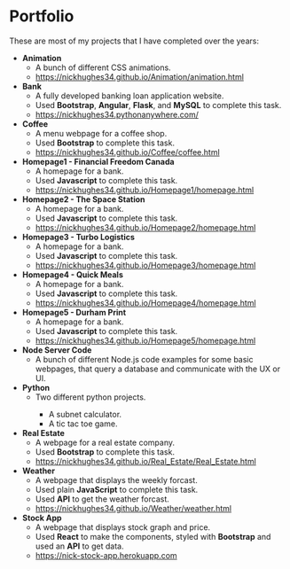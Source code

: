 <h1>Portfolio</h1>
These are most of my projects that I have completed over the years:
<ul>

<li><b>Animation</b>
<ul>
<li>A bunch of different CSS animations.</li>
<li><a href="https://nickhughes34.github.io/Animation/animation.html">https://nickhughes34.github.io/Animation/animation.html</a></li>
</ul>
</li>

<li><b>Bank</b>
<ul>
<li>A fully developed banking loan application website.</li>
<li>Used <b>Bootstrap</b>, <b>Angular</b>, <b>Flask</b>, and <b>MySQL</b> to complete this task.</li>
<li><a href="https://nickhughes34.pythonanywhere.com/">https://nickhughes34.pythonanywhere.com/</a></li>
</ul>
</li>

<li><b>Coffee</b>
<ul>
<li>A menu webpage for a coffee shop.</li>
<li>Used <b>Bootstrap</b> to complete this task.</li>
<li><a href="https://nickhughes34.github.io/Coffee/coffee.html">https://nickhughes34.github.io/Coffee/coffee.html</a></li>
</ul>
</li>

<li><b>Homepage1 - Financial Freedom Canada</b>
<ul>
<li>A homepage for a bank.</li>
<li>Used <b>Javascript</b> to complete this task.</li>
<li><a href="https://nickhughes34.github.io/Homepage1/homepage.html">https://nickhughes34.github.io/Homepage1/homepage.html</a></li>
</ul>
</li>

<li><b>Homepage2 - The Space Station</b>
<ul>
<li>A homepage for a bank.</li>
<li>Used <b>Javascript</b> to complete this task.</li>
<li><a href="https://nickhughes34.github.io/Homepage2/homepage.html">https://nickhughes34.github.io/Homepage2/homepage.html</a></li>
</ul>
</li>

<li><b>Homepage3 - Turbo Logistics</b>
<ul>
<li>A homepage for a bank.</li>
<li>Used <b>Javascript</b> to complete this task.</li>
<li><a href="https://nickhughes34.github.io/Homepage3/homepage.html">https://nickhughes34.github.io/Homepage3/homepage.html</a></li>
</ul>
</li>

<li><b>Homepage4 - Quick Meals</b>
<ul>
<li>A homepage for a bank.</li>
<li>Used <b>Javascript</b> to complete this task.</li>
<li><a href="https://nickhughes34.github.io/Homepage4/homepage.html">https://nickhughes34.github.io/Homepage4/homepage.html</a></li>
</ul>
</li>

<li><b>Homepage5 - Durham Print</b>
<ul>
<li>A homepage for a bank.</li>
<li>Used <b>Javascript</b> to complete this task.</li>
<li><a href="https://nickhughes34.github.io/Homepage5/homepage.html">https://nickhughes34.github.io/Homepage5/homepage.html</a></li>
</ul>
</li>

<li><b>Node Server Code</b>
<ul>
<li>A bunch of different Node.js code examples for some basic webpages, that query a database and communicate with the UX or UI.</li>
</ul>
</li>

<li><b>Python</b>
<ul>
<li>Two different python projects.</li>
<ul>
<li>A subnet calculator.</li>
<li>A tic tac toe game.</li>
</ul>
</ul>
</li>

<li><b>Real Estate</b>
<ul>
<li>A webpage for a real estate company.</li>
<li>Used <b>Bootstrap</b> to complete this task.</li>
<li><a href="https://nickhughes34.github.io/Real_Estate/Real_Estate.html">https://nickhughes34.github.io/Real_Estate/Real_Estate.html</a></li>
</ul>
</li>

<li><b>Weather</b>
<ul>
<li>A webpage that displays the weekly forcast.</li>
<li>Used plain <b>JavaScript</b> to complete this task.</li>
<li>Used <b>API</b> to get the weather forcast.</li>
<li><a href="https://nickhughes34.github.io/Weather/weather.html">https://nickhughes34.github.io/Weather/weather.html</a></li>
</ul>
</li>

<li><b>Stock App</b>
<ul>
<li>A webpage that displays stock graph and price.</li>
<li>Used <b>React</b> to make the components, styled with <b>Bootstrap</b> and used an <b>API</b> to get data.</li>
<li><a href="https://nick-stock-app.herokuapp.com">https://nick-stock-app.herokuapp.com</a></li>
</ul>
</li>


</ul>
  
